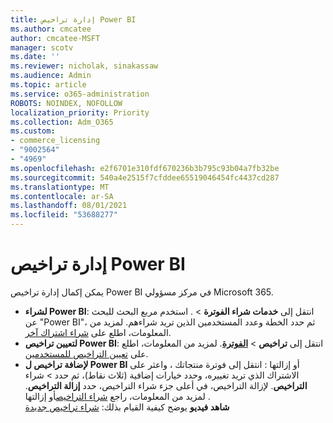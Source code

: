 ```yaml
---
title: إدارة تراخيص Power BI
ms.author: cmcatee
author: cmcatee-MSFT
manager: scotv
ms.date: ''
ms.reviewer: nicholak, sinakassaw
ms.audience: Admin
ms.topic: article
ms.service: o365-administration
ROBOTS: NOINDEX, NOFOLLOW
localization_priority: Priority
ms.collection: Adm_O365
ms.custom:
- commerce_licensing
- "9002564"
- "4969"
ms.openlocfilehash: e2f6701e310fdf670236b3b795c93b04a7fb32be
ms.sourcegitcommit: 540a4e2515f7cfddee65519046454fc4437cd287
ms.translationtype: MT
ms.contentlocale: ar-SA
ms.lasthandoff: 08/01/2021
ms.locfileid: "53688277"
---
```

# <a name="power-bi-license-management"></a>إدارة تراخيص Power BI

يمكن إكمال إدارة تراخيص Power BI في مركز مسؤولي Microsoft 365.

- **لشراء Power BI**: انتقل إلى **خدمات شراء الفوترة** \> **[](https://go.microsoft.com/fwlink/p/?linkid=868433)**. استخدم مربع البحث للبحث عن "Power BI"، ثم حدد الخطة وعدد المستخدمين الذين تريد شراءهم. لمزيد من المعلومات، اطلع على [شراء اشتراك آخر](/microsoft-365/commerce/try-or-buy-microsoft-365#buy-a-different-subscription).
- **لتعيين تراخيص Power BI**: انتقل إلى **تراخيص**  >  **[الفوترة](https://go.microsoft.com/fwlink/p/?linkid=842264)**. لمزيد من المعلومات، اطلع على [تعيين التراخيص للمستخدمين](/microsoft-365/admin/manage/assign-licenses-to-users).
- **لإضافة تراخيص ل Power BI** أو إزالتها : انتقل إلى فوترة منتجاتك ، واعثر على الاشتراك الذي تريد تغييره، وحدد خيارات إضافية (ثلاث نقاط)، ثم حدد  >  **[](https://go.microsoft.com/fwlink/p/?linkid=842054)** شراء  **التراخيص**. لإزالة التراخيص، في أعلى  جزء شراء التراخيص، حدد **إزالة التراخيص**. لمزيد من المعلومات، راجع [شراء التراخيص](/microsoft-365/commerce/licenses/buy-licenses)أو إزالتها .\
**شاهد فيديو** يوضح كيفية القيام بذلك: [شراء تراخيص جديدة](https://go.microsoft.com/fwlink/p/?linkid=2154857)